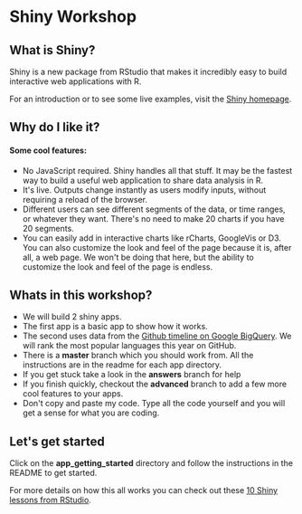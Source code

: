 # Shiny Workshop

## What is Shiny?
Shiny is a new package from RStudio that makes it incredibly easy to build interactive web applications with R.

For an introduction or to see some live examples, visit the [Shiny homepage](http://www.rstudio.com/shiny).

## Why do I like it?

#### Some cool features: 
* No JavaScript required. Shiny handles all that stuff. It may be the fastest way to build a useful web application to share data analysis in R.
* It's live. Outputs change instantly as users modify inputs, without requiring a reload of the browser. 
* Different users can see different segments of the data, or time ranges, or whatever they want. There's no need to make 20 charts if you have 20 segments.
* You can easily add in interactive charts like rCharts, GoogleVis or D3. You can also customize the look and feel of the page because it is, after all, a web page. We won't be doing that here, but the ability to customize the look and feel of the page is endless. 


## Whats in this workshop?

* We will build 2 shiny apps. 
* The first app is a basic app to show how it works. 
* The second uses data from the [Github timeline on Google BigQuery](https://bigquery.cloud.google.com/table/githubarchive:github.timeline). We will rank the most popular languages this year on GitHub.
* There is a **master** branch which you should work from. All the instructions are in the readme for each app directory.
* If you get stuck take a look in the **answers** branch for help
* If you finish quickly, checkout the **advanced** branch to add a few more cool features to your apps. 
* Don't copy and paste my code. Type all the code yourself and you will get a sense for what you are coding. 

## Let's get started
Click on the **app_getting_started** directory and follow the instructions in the README to get started. 

For more details on how this all works you can check out these [10 Shiny lessons from RStudio](http://www.rstudio.com/shiny/lessons/Intro/).
